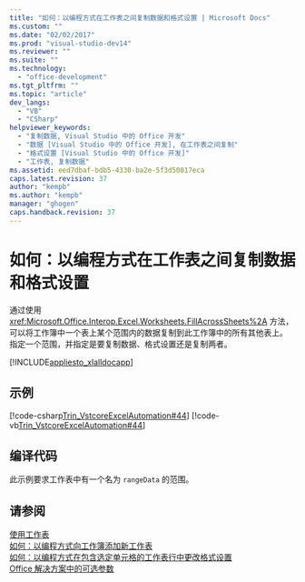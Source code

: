 ```yaml
---
title: "如何：以编程方式在工作表之间复制数据和格式设置 | Microsoft Docs"
ms.custom: ""
ms.date: "02/02/2017"
ms.prod: "visual-studio-dev14"
ms.reviewer: ""
ms.suite: ""
ms.technology: 
  - "office-development"
ms.tgt_pltfrm: ""
ms.topic: "article"
dev_langs: 
  - "VB"
  - "CSharp"
helpviewer_keywords: 
  - "复制数据, Visual Studio 中的 Office 开发"
  - "数据 [Visual Studio 中的 Office 开发], 在工作表之间复制"
  - "格式设置 [Visual Studio 中的 Office 开发]"
  - "工作表, 复制数据"
ms.assetid: eed7dbaf-bdb5-4330-ba2e-5f3d50817eca
caps.latest.revision: 37
author: "kempb"
ms.author: "kempb"
manager: "ghogen"
caps.handback.revision: 37
---
```

# 如何：以编程方式在工作表之间复制数据和格式设置
  通过使用 <xref:Microsoft.Office.Interop.Excel.Worksheets.FillAcrossSheets%2A> 方法，可以将工作簿中一个表上某个范围内的数据复制到此工作簿中的所有其他表上。  指定一个范围，并指定是要复制数据、格式设置还是复制两者。  
  
 [!INCLUDE[appliesto_xlalldocapp](../vsto/includes/appliesto-xlalldocapp-md.md)]  
  
## 示例  
 [!code-csharp[Trin_VstcoreExcelAutomation#44](../snippets/csharp/VS_Snippets_OfficeSP/Trin_VstcoreExcelAutomation/CS/Sheet1.cs#44)]
 [!code-vb[Trin_VstcoreExcelAutomation#44](../snippets/visualbasic/VS_Snippets_OfficeSP/Trin_VstcoreExcelAutomation/VB/Sheet1.vb#44)]  
  
## 编译代码  
 此示例要求工作表中有一个名为 `rangeData` 的范围。  
  
## 请参阅  
 [使用工作表](../vsto/working-with-worksheets.md)   
 [如何：以编程方式向工作簿添加新工作表](../vsto/how-to-programmatically-add-new-worksheets-to-workbooks.md)   
 [如何：以编程方式在包含选定单元格的工作表行中更改格式设置](../vsto/how-to-programmatically-change-formatting-in-worksheet-rows-containing-selected-cells.md)   
 [Office 解决方案中的可选参数](../vsto/optional-parameters-in-office-solutions.md)  
  
  